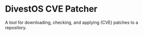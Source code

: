 DivestOS CVE Patcher
====================

A tool for downloading, checking, and applying (CVE) patches to a repository.
